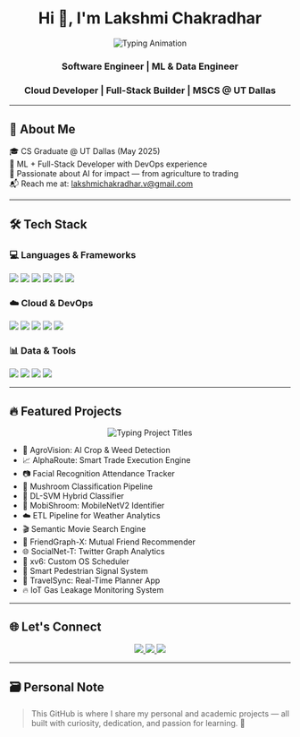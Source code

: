 <h1 align="center">Hi 👋, I'm Lakshmi Chakradhar</h1>

<!-- 🌀 Typing Header Animation -->
<p align="center">
  <img src="https://readme-typing-svg.demolab.com?font=Fira+Code&weight=600&size=23&duration=2800&pause=900&color=F97316&center=true&vCenter=true&repeat=1&width=1000&lines=Software+Engineer+%7C+ML+%26+Data+Engineer;Cloud+Developer+%7C+Full-Stack+Builder+%7C+MSCS+%40+UT+Dallas" alt="Typing Animation"/>
</p>

<!-- ✨ Static Fallback Header -->
<h3 align="center"><strong>Software Engineer | ML & Data Engineer</strong></h3>
<h3 align="center"><strong>Cloud Developer | Full-Stack Builder | MSCS @ UT Dallas</strong></h3>

---

## 🚀 About Me

🎓 CS Graduate @ UT Dallas (May 2025)  
🧠 ML + Full-Stack Developer with DevOps experience  
🌾 Passionate about AI for impact — from agriculture to trading  
📬 Reach me at: lakshmichakradhar.v@gmail.com

---

## 🛠️ Tech Stack

### 💻 Languages & Frameworks
<p>
  <img src="https://img.shields.io/badge/Python-3776AB?style=for-the-badge&logo=python&logoColor=white"/>
  <img src="https://img.shields.io/badge/Java-ED8B00?style=for-the-badge&logo=java&logoColor=white"/>
  <img src="https://img.shields.io/badge/React-61DAFB?style=for-the-badge&logo=react&logoColor=black"/>
  <img src="https://img.shields.io/badge/Node.js-3C873A?style=for-the-badge&logo=node.js&logoColor=white"/>
  <img src="https://img.shields.io/badge/TensorFlow-FF6F00?style=for-the-badge&logo=tensorflow&logoColor=white"/>
  <img src="https://img.shields.io/badge/Scikit--Learn-F7931E?style=for-the-badge&logo=scikit-learn&logoColor=white"/>
</p>

### ☁️ Cloud & DevOps
<p>
  <img src="https://img.shields.io/badge/AWS-FF9900?style=for-the-badge&logo=amazonaws&logoColor=white"/>
  <img src="https://img.shields.io/badge/Docker-0db7ed?style=for-the-badge&logo=docker&logoColor=white"/>
  <img src="https://img.shields.io/badge/Kubernetes-326CE5?style=for-the-badge&logo=kubernetes&logoColor=white"/>
  <img src="https://img.shields.io/badge/Git-F05032?style=for-the-badge&logo=git&logoColor=white"/>
  <img src="https://img.shields.io/badge/Linux-FCC624?style=for-the-badge&logo=linux&logoColor=black"/>
</p>

### 📊 Data & Tools
<p>
  <img src="https://img.shields.io/badge/Apache+Spark-E25A1C?style=for-the-badge&logo=apachespark&logoColor=white"/>
  <img src="https://img.shields.io/badge/Hadoop-66CCFF?style=for-the-badge&logo=apachehadoop&logoColor=black"/>
  <img src="https://img.shields.io/badge/Databricks-FF3621?style=for-the-badge&logo=databricks&logoColor=white"/>
  <img src="https://img.shields.io/badge/OpenCV-5C3EE8?style=for-the-badge&logo=opencv&logoColor=white"/>
</p>

---

## 🔥 Featured Projects

<!-- 🌀 Typing Animation for Projects (1-time loop) -->
<p align="center">
  <img src="https://readme-typing-svg.demolab.com?font=Fira+Code&weight=500&size=20&duration=2800&pause=800&color=FACC15&center=true&vCenter=true&repeat=1&width=1000&lines=AgroVision:+AI+Crop+%26+Weed+Detection;AlphaRoute:+Smart+Trade+Execution+Engine;Facial+Recognition+Attendance+Tracker;Mushroom+Classification+Pipeline;DL-SVM+Hybrid+Classifier;MobiShroom:+MobileNetV2+Identifier;ETL+Pipeline+for+Weather+Analytics;Semantic+Movie+Search+Engine;FriendGraph-X:+Mutual+Friend+Recommender;SocialNet-T:+Twitter+Graph+Analytics;xv6:+Custom+OS+Scheduler;Smart+Pedestrian+Signal+System;TravelSync:+Real-Time+Planner+App;IoT+Gas+Leakage+Monitoring+System" alt="Typing Project Titles"/>
</p>

<!-- ✅ Static fallback: full list of project titles -->
<ul>
  <li>🌾 AgroVision: AI Crop & Weed Detection</li>
  <li>📈 AlphaRoute: Smart Trade Execution Engine</li>
  <li>📷 Facial Recognition Attendance Tracker</li>
  <li>🍄 Mushroom Classification Pipeline</li>
  <li>🧠 DL-SVM Hybrid Classifier</li>
  <li>📱 MobiShroom: MobileNetV2 Identifier</li>
  <li>☁️ ETL Pipeline for Weather Analytics</li>
  <li>🎬 Semantic Movie Search Engine</li>
  <li>👥 FriendGraph-X: Mutual Friend Recommender</li>
  <li>🌐 SocialNet-T: Twitter Graph Analytics</li>
  <li>🧾 xv6: Custom OS Scheduler</li>
  <li>🚦 Smart Pedestrian Signal System</li>
  <li>🧳 TravelSync: Real-Time Planner App</li>
  <li>🔥 IoT Gas Leakage Monitoring System</li>
</ul>

---

## 🌐 Let's Connect

<p align="center">
  <a href="https://www.linkedin.com/in/lakshmichakradharvijayarao/" target="_blank">
    <img src="https://img.shields.io/badge/LinkedIn-0077B5?style=for-the-badge&logo=linkedin&logoColor=white"/>
  </a>
  <a href="mailto:lakshmichakradhar.v@gmail.com">
    <img src="https://img.shields.io/badge/Gmail-EA4335?style=for-the-badge&logo=gmail&logoColor=white"/>
  </a>
  <a href="https://github.com/Lakshmi-Chakradhar-Vijayarao" target="_blank">
    <img src="https://img.shields.io/badge/GitHub-000000?style=for-the-badge&logo=github&logoColor=white"/>
  </a>
</p>

---

## 🗃️ Personal Note

> This GitHub is where I share my personal and academic projects — all built with curiosity, dedication, and passion for learning. 🚀
